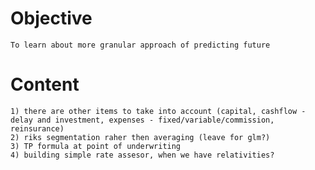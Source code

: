 # Objective
	To learn about more granular approach of predicting future
# Content
	1) there are other items to take into account (capital, cashflow - delay and investment, expenses - fixed/variable/commission, reinsurance)
	2) riks segmentation raher then averaging (leave for glm?)
	3) TP formula at point of underwriting
	4) building simple rate assesor, when we have relativities?
